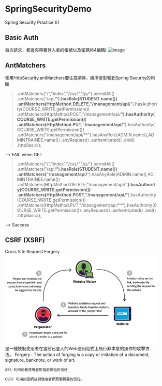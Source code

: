 # SpringSecurityDemo
Spring Security Practice 01

## Basic Auth
每次請求，都會夾帶著登入者的帳號以及密碼(64編碼)
![image](https://user-images.githubusercontent.com/38812116/137628162-629584f6-bf4a-4468-9711-b86a15023567.png)

## AntMatchers
使用HttpSecurity.antMatchers要注意順序，順序會影響到Spring Security的判斷

>.antMatchers("/","index","/css/*","/js/*").permitAll()
.antMatchers("/api/**").hasRole(STUDENT.name())
.antMatchers(HttpMethod.DELETE,"/management/api/**").hasAuthority(COURSE_WRITE.getPermission())
.antMatchers(HttpMethod.POST,"/management/api/**").hasAuthority(COURSE_WRITE.getPermission())
.antMatchers(HttpMethod.PUT,"/management/api/**").hasAuthority(COURSE_WRITE.getPermission())
.antMatchers("/management/api/**").hasAnyRole(ADMIN.name(),ADMINTRAINEE.name())
.anyRequest()
.authenticated()
.and()
.httpBasic();
> 
--> FAIL when GET

> .antMatchers("/","index","/css/*","/js/*").permitAll()
.antMatchers("/api/**").hasRole(STUDENT.name())
.antMatchers("/management/api/**").hasAnyRole(ADMIN.name(),ADMINTRAINEE.name())
.antMatchers(HttpMethod.DELETE,"/management/api/**").hasAuthority(COURSE_WRITE.getPermission())
.antMatchers(HttpMethod.POST,"/management/api/**").hasAuthority(COURSE_WRITE.getPermission())
.antMatchers(HttpMethod.PUT,"/management/api/**").hasAuthority(COURSE_WRITE.getPermission())
.anyRequest()
.authenticated()
.and()
.httpBasic();
>
 --> Success 
 
## CSRF (XSRF)
Cross Site Request Forgery
![img.png](img.png)
是一種挾制使用者在當前已登入的Web應用程式上執行非本意的操作的攻擊方法。
Forgery : The action of forging is a copy or imitation of a document, signature, banknote, or work of art.

`XSS 利用的是使用者對指定網站的信任`

`CSRF 利用的是網站對使用者網頁瀏覽器的信任。`